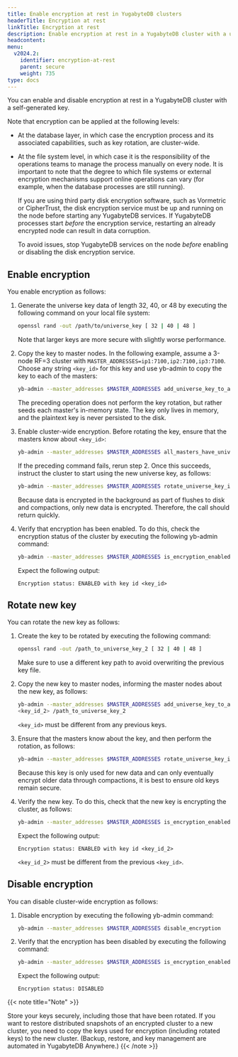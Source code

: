 ```yaml
---
title: Enable encryption at rest in YugabyteDB clusters
headerTitle: Encryption at rest
linkTitle: Encryption at rest
description: Enable encryption at rest in a YugabyteDB cluster with a user-generated key.
headcontent: 
menu:
  v2024.2:
    identifier: encryption-at-rest
    parent: secure
    weight: 735
type: docs
---
```


You can enable and disable encryption at rest in a YugabyteDB cluster with a self-generated key.

Note that encryption can be applied at the following levels:

- At the database layer, in which case the encryption process and its associated capabilities, such as key rotation, are cluster-wide.
- At the file system level, in which case it is the responsibility of the operations teams to manage the process manually on every node. It is important to note that the degree to which file systems or external encryption mechanisms support online operations can vary (for example, when the database processes are still running).

    If you are using third party disk encryption software, such as Vormetric or CipherTrust, the disk encryption service must be up and running on the node before starting any YugabyteDB services. If YugabyteDB processes start _before_ the encryption service, restarting an already encrypted node can result in data corruption.

    To avoid issues, stop YugabyteDB services on the node _before_ enabling or disabling the disk encryption service.

## Enable encryption

You enable encryption as follows:

1. Generate the universe key data of length 32, 40, or 48 by executing the following command on your local file system:

    ```sh
    openssl rand -out /path/to/universe_key [ 32 | 40 | 48 ]
    ```

    Note that larger keys are more secure with slightly worse performance.

1. Copy the key to master nodes. In the following example, assume a 3-node RF=3 cluster with `MASTER_ADDRESSES=ip1:7100,ip2:7100,ip3:7100`. Choose any string `<key_id>` for this key and use yb-admin to copy the key to each of the masters:

    ```sh
    yb-admin --master_addresses $MASTER_ADDRESSES add_universe_key_to_all_masters <key_id> /<path_to_universe_key>
    ```

    The preceding operation does not perform the key rotation, but rather seeds each master's in-memory state. The key only lives in memory, and the plaintext key is never persisted to the disk.

1. Enable cluster-wide encryption. Before rotating the key, ensure that the masters know about `<key_id>`:

    ```sh
    yb-admin --master_addresses $MASTER_ADDRESSES all_masters_have_universe_key_in_memory <key_id>
    ```

    If the preceding command fails, rerun step 2. Once this succeeds, instruct the cluster to start using the new universe key, as follows:

    ```sh
    yb-admin --master_addresses $MASTER_ADDRESSES rotate_universe_key_in_memory <key_id>
    ```

    Because data is encrypted in the background as part of flushes to disk and compactions, only new data is encrypted. Therefore, the call should return quickly.

1. Verify that encryption has been enabled. To do this, check the encryption status of the cluster by executing the following yb-admin command:

    ```sh
    yb-admin --master_addresses $MASTER_ADDRESSES is_encryption_enabled
    ```

    Expect the following output:

    ```output
    Encryption status: ENABLED with key id <key_id>
    ```

## Rotate new key

You can rotate the new key as follows:

1. Create the key to be rotated by executing the following command:

    ```sh
    openssl rand -out /path_to_universe_key_2 [ 32 | 40 | 48 ]
    ```

    Make sure to use a different key path to avoid overwriting the previous key file.

1. Copy the new key to master nodes, informing the master nodes about the new key, as follows:

    ```sh
    yb-admin --master_addresses $MASTER_ADDRESSES add_universe_key_to_all_masters
    <key_id_2> /path_to_universe_key_2
    ```

    `<key_id>` must be different from any previous keys.

1. Ensure that the masters know about the key, and then perform the rotation, as follows:

    ```sh
    yb-admin --master_addresses $MASTER_ADDRESSES rotate_universe_key_in_memory <key_id_2>
    ```

    Because this key is only used for new data and can only eventually encrypt older data through compactions, it is best to ensure old keys remain secure.

1. Verify the new key. To do this, check that the new key is encrypting the cluster, as follows:

    ```sh
    yb-admin --master_addresses $MASTER_ADDRESSES is_encryption_enabled
    ```

    Expect the following output:

    ```output
    Encryption status: ENABLED with key id <key_id_2>
    ```

    `<key_id_2>` must be different from the previous `<key_id>`.

## Disable encryption

You can disable cluster-wide encryption as follows:

1. Disable encryption by executing the following yb-admin command:

    ```sh
    yb-admin --master_addresses $MASTER_ADDRESSES disable_encryption
    ```

1. Verify that the encryption has been disabled by executing the following command:

    ```sh
    yb-admin --master_addresses $MASTER_ADDRESSES is_encryption_enabled
    ```

    Expect the following output:

    ```output
    Encryption status: DISABLED
    ```


{{< note title="Note" >}}

Store your keys securely, including those that have been rotated. If you want to restore distributed snapshots of an encrypted cluster to a new cluster, 
you need to copy the keys used for encryption (including rotated keys) to the new cluster. (Backup, restore, and key management are automated in YugabyteDB Anywhere.)
{{< /note >}}
